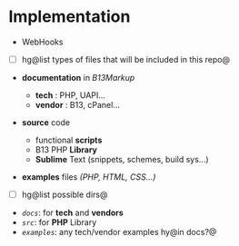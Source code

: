 # Implementation

* WebHooks

- [ ] hg@list types of files that will be included in this repo@

- **documentation** in _B13Markup_
    - **tech**   : PHP, UAPI...
    - **vendor** : B13, cPanel...

- **source** code
    - functional **scripts**
    - B13 PHP **Library**
    - **Sublime** Text (snippets, schemes, build sys...)

- **examples** files *(PHP, HTML, CSS...)*


- [ ] hg@list possible dirs@

- _`docs`_: for **tech** and **vendors**
- _`src`_:  for **PHP** Library
- _`examples`_: any tech/vendor examples hy@in docs?@

